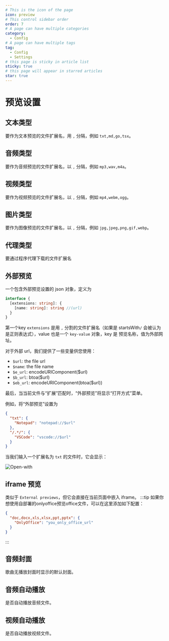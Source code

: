 ```yaml
---
# This is the icon of the page
icon: preview
# This control sidebar order
order: 7
# A page can have multiple categories
category:
  - Config
# A page can have multiple tags
tag:
  - Config
  - Settings
# this page is sticky in article list
sticky: true
# this page will appear in starred articles
star: true
---
```


# 预览设置

## 文本类型

要作为文本预览的文件扩展名，用 `,` 分隔，例如 `txt,md,go,tsx`。

## 音频类型

要作为音频预览的文件扩展名，以 `,` 分隔，例如 `mp3,wav,m4a`。

## 视频类型

要作为视频预览的文件扩展名，以 `,` 分隔，例如 `mp4,webm,ogg`。

## 图片类型

要作为图像预览的文件扩展名，以 `,` 分隔，例如 `jpg,jpeg,png,gif,webp`。

## 代理类型

要通过程序代理下载的文件扩展名

## 外部预览

一个包含外部预览设置的 json 对象，定义为

```typescript
interface {
  [extensions: string]: {
    [name: string]: string //(url)
  }
}
```

第一个key `extensions` 是用 `,` 分割的文件扩展名（如果是 startsWith`/` 会被认为是正则表达式），value 也是一个 `key-value` 对象，key 是 预览名称，值为外部网址。

对于外部 url，我们提供了一些变量供您使用：

- `$url`: the file url
- `$name`: the file name
- `$e_url`: encodeURIComponent($url)
- `$b_url`: btoa($url)
- `$eb_url`: encodeURIComponent(btoa($url))

最后，当当前文件与“扩展”匹配时，“外部预览”将显示“打开方式”菜单。

例如，将“外部预览”设置为

```json
{
  "txt": {
    "Notepad": "notepad://$url"
  },
  "/.*/": {
    "VSCode": "vscode://$url"
  }
}
```

当我们输入一个扩展名为 `txt` 的文件时，它会显示：

![Open-with](/img/config/open-with.png)

## iframe 预览

类似于 `External previews`，但它会直接在当前页面中嵌入 iframe。
:::tip
如果你想使用自部署的onlyoffice预览office文件，可以在这里添加如下配置：

```json
{
  "doc,docx,xls,xlsx,ppt,pptx": {
    "OnlyOffice": "you_only_office_url"
  }
}
```

:::

## 音频封面

歌曲无播放封面时显示的默认封面。

## 音频自动播放

是否自动播放音频文件。

## 视频自动播放

是否自动播放视频文件。
